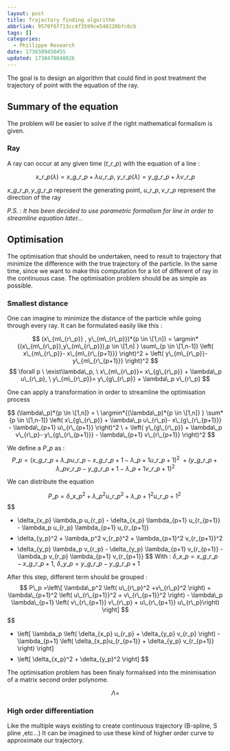 ```yaml
---
layout: post
title: Trajectory finding algorithm
abbrlink: 9570f6f713cc4f3599ce548228bfc6cb
tags: []
categories:
  - Phillippe Research
date: 1738389450455
updated: 1738478048026
---
```


The goal is to design an algorithm that could find in post treatment the trajectory of point with the equation of the ray.

## Summary of the equation

The problem will be easier to solve if the right mathematical formalism is given.

### Ray

A ray can occur at any given time ($t\_{r\_p}$) with the equation of a line :

$$
x\_{r\_p}(\lambda)= x\_{g\_{r\_p}} +  \lambda u\_{r\_p} , \ y\_{r\_p}(\lambda)= y\_{g\_{r\_p}} +  \lambda v\_{r\_p}
$$

$x\_{g\_{r\_p}} , y\_{g\_{r\_p}}$ represent the generating point, $u\_{r\_p},v\_{r\_p}$ represent the direction of the ray

*P.S. : It has been decided to use parametric formalism for line in order to streamline equation later...*

## Optimisation

The optimisation that should be undertaken, need to result to trajectory that minimize the difference with the true trajectory of the particle. In the same time, since we want to make this computation for a lot of different of ray in the continuous case. The optimisation problem should be as simple as possible.

### Smallest distance

One can imagine to minimize the distance of the particle while going through every ray. It can be formulated easily like this :

$$
(x\_{m\_{r\_p}} , y\_{m\_{r\_p}})*{p \in \[1,n]} = \argmin*{(x\_{m\_{r\_p}},y\_{m\_{r\_p}}),p \in \[1,n] } \sum\_{p \in \[1,n-1]} \left( x\_{m\_{r\_p}}- x\_{m\_{r\_{p+1}}} \right)^2 + \left( y\_{m\_{r\_p}}- y\_{m\_{r\_{p+1}}} \right)^2
$$
$$
\forall p \ \exist\lambda\_p, \ x\_{m\_{r\_p}}= x\_{g\_{r\_p}} +  \lambda\_p u\_{r\_p}, \ y\_{m\_{r\_p}}= y\_{g\_{r\_p}} +  \lambda\_p v\_{r\_p}
$$

One can apply a transformation in order to streamline the optimisation process

$$
(\lambda\_p)*{p \in \[1,n]} =  \ \argmin*{(\lambda\_p)*{p \in \[1,n]} } \sum*{p \in \[1,n-1]} \left( x\_{g\_{r\_p}} +  \lambda\_p u\_{r\_p}- x\_{g\_{r\_{p+1}}} -  \lambda\_{p+1} u\_{r\_{p+1}} \right)^2 \ + \left( y\_{g\_{r\_p}} +  \lambda\_p v\_{r\_p}- y\_{g\_{r\_{p+1}}} -  \lambda\_{p+1} v\_{r\_{p+1}} \right)^2
$$

We define a $P\_p$ as :
$$
P\_p = \left( x\_{g\_{r\_p}} +  \lambda\_p u\_{r\_p}- x\_{g\_{r\_{p+1}}} -  \lambda\_{p+1} u\_{r\_{p+1}} \right)^2 \ + \left( y\_{g\_{r\_p}} +  \lambda\_p v\_{r\_p}- y\_{g\_{r\_{p+1}}} -  \lambda\_{p+1} v\_{r\_{p+1}} \right)^2
$$

We can distribute the equation

$$
P\_p= \delta\_{x\_p}^2  +  \lambda\_p^2 u\_{r\_p}^2 + \lambda\_{p+1}^2 u\_{r\_{p+1}}^2\
$$
$$

- \delta\_{x\_p} \lambda\_p u\_{r\_p} - \delta\_{x\_p} \lambda\_{p+1} u\_{r\_{p+1}} - \lambda\_p u\_{r\_p} \lambda\_{p+1} u\_{r\_{p+1}}
  $$
  $$
- \delta\_{y\_p}^2 + \lambda\_p^2 v\_{r\_p}^2 + \lambda\_{p+1}^2 v\_{r\_{p+1}}^2
  $$
  $$
- \delta\_{y\_p} \lambda\_p v\_{r\_p} - \delta\_{y\_p} \lambda\_{p+1} v\_{r\_{p+1}} - \lambda\_p v\_{r\_p} \lambda\_{p+1} v\_{r\_{p+1}}
  $$
  With : $\delta\_{x\_p} = x\_{g\_{r\_p}} - x\_{g\_{r\_{p+1}}}, \ \delta\_{y\_p} = y\_{g\_{r\_p}} - y\_{g\_{r\_{p+1}}}$

After this step, different term should be grouped :
$$
P\_p  =\left\[  \lambda\_p^2 \left( u\_{r\_p}^2 +v\_{r\_p}^2 \right)  + \lambda\_{p+1}^2 \left( u\_{r\_{p+1}}^2 + v\_{r\_{p+1}}^2 \right) - \lambda\_p \lambda\_{p+1} \left( v\_{r\_{p+1}} v\_{r\_p} + u\_{r\_{p+1}} u\_{r\_p}\right) \right]
$$
$$

- \left\[ \lambda\_p  \left( \delta\_{x\_p} u\_{r\_p} + \delta\_{y\_p} v\_{r\_p} \right) -   \lambda\_{p+1} \left( \delta\_{x\_p}u\_{r\_{p+1}} + \delta\_{y\_p} v\_{r\_{p+1}} \right) \right]
  $$
  $$
- \left\[ \delta\_{x\_p}^2 + \delta\_{y\_p}^2 \right]
  $$

The optimisation problem has been finaly formalised into the minimisation of a matrix second order polynome.

$$
\Lambda =
$$

### High order differentiation

Like the multiple ways existing to create continuous trajectory (B-spline, S pline ,etc...) It can be imagined to use these kind of higher order curve to approximate our trajectory.
